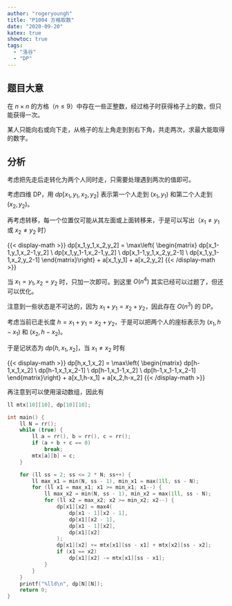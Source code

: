```yaml
---
author: "rogeryoungh"
title: "P1004 方格取数"
date: "2020-09-20"
katex: true
showtoc: true
tags: 
  - "洛谷"
  - "DP"
---
```


## 题目大意

在 $n \times n$ 的方格（$n \leqslant 9$）中存在一些正整数，经过格子时获得格子上的数，但只能获得一次。

某人只能向右或向下走，从格子的左上角走到到右下角，共走两次，求最大能取得的数字。

## 分析

考虑把先走后走转化为两个人同时走，只需要处理遇到两次的值即可。

考虑四维 DP，用 $dp[x_1,y_1,x_2,y_2]$ 表示第一个人走到 $(x_1,y_1)$ 和第二个人走到 $(x_2,y_2)$。

再考虑转移，每一个位置仅可能从其左面或上面转移来，于是可以写出（$x_1 \ne y_1$ 或 $x_2 \ne y_2$ 时）

{{< display-math >}}
dp[x_1,y_1,x_2,y_2] = \max\left\{ \begin{matrix}
dp[x_1-1,y_1,x_2-1,y_2] \\
dp[x_1,y_1-1,x_2-1,y_2] \\
dp[x_1-1,y_1,x_2,y_2-1] \\
dp[x_1,y_1-1,x_2,y_2-1]
\end{matrix}\right\}  + a[x_1,y_1] + a[x_2,y_2]
{{< /display-math >}}

当 $x_1=y_1,x_2=y_2$ 时，只加一次即可。到这里 $O(n^4)$ 其实已经可以过题了，但还可以优化。

注意到一些状态是不可达的，因为 $x_1+y_1 = x_2+y_2$，因此存在 $O(n^3)$ 的 DP。

考虑当前已走长度 $h=x_1+y_1=x_2+y_2$，于是可以把两个人的座标表示为 $(x_1,h-x_1)$ 和 $(x_2,h-x_2)$。

于是记状态为 $dp[h,x_1,x_2]$，当 $x_1 \ne x_2$ 时有

{{< display-math >}}
dp[h,x_1,x_2] = \max\left\{ \begin{matrix}
dp[h-1,x_1,x_2] \\
dp[h-1,x_1,x_2-1] \\
dp[h-1,x_1-1,x_2] \\
dp[h-1,x_1-1,x_2-1]
\end{matrix}\right\}  + a[x_1,h-x_1] + a[x_2,h-x_2]
{{< /display-math >}}

再注意到可以使用滚动数组，因此有

```cpp
ll mtx[10][10], dp[10][10];

int main() {
    ll N = rr();
    while (true) {
        ll a = rr(), b = rr(), c = rr();
        if (a + b + c == 0)
            break;
        mtx[a][b] = c;
    }

    for (ll ss = 2; ss <= 2 * N; ss++) {
        ll max_x1 = min(N, ss - 1), min_x1 = max(1ll, ss - N);
        for (ll x1 = max_x1; x1 >= min_x1; x1--) {
            ll max_x2 = min(N, ss - 1), min_x2 = max(1ll, ss - N);
            for (ll x2 = max_x2; x2 >= min_x2; x2--) {
                dp[x1][x2] = max4(
                    dp[x1 - 1][x2 - 1],
                    dp[x1][x2 - 1],
                    dp[x1 - 1][x2],
                    dp[x1][x2]
                );
                dp[x1][x2] += mtx[x1][ss - x1] + mtx[x2][ss - x2];
                if (x1 == x2)
                    dp[x1][x2] -= mtx[x1][ss - x1];
            }
        }
    }
    printf("%lld\n", dp[N][N]);
    return 0;
}
```

